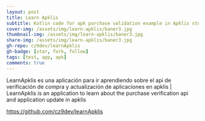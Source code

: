 ```yaml
---
layout: post
title: Learn Apklis
subtitle: Kotlin code for apk purchase validation example in Apklis store with api created by the community
cover-img: /assets/img/learn-apklis/baner3.jpg
thumbnail-img: /assets/img/learn-apklis/baner3.jpg
share-img: /assets/img/learn-apklis/baner3.jpg
gh-repo: cz9dev/learnApklis
gh-badge: [star, fork, follow]
tags: [test, app, apk]
comments: true
---
```


LearnApklis es una aplicación para ir aprendiendo sobre el api de verificación de compra y actualización de aplicaciones en apklis | LearnApklis is an application to learn about the purchase verification api and application update in apklis


https://github.com/cz9dev/learnApklis
